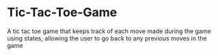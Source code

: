# Tic-Tac-Toe-Game
 A tic tac toe game that keeps track of each move made during the game using states, allowing the user to go back to any previous moves in the game
